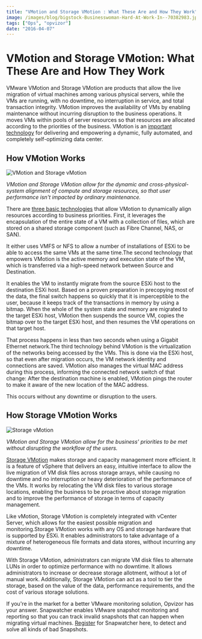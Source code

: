 ```yaml
---
title: "VMotion and Storage VMotion : What These Are and How They Work"
image: /images/blog/bigstock-Businesswoman-Hard-At-Work-In--70382983.jpg
tags: ["Ops", "opvizor"]
date: "2016-04-07"
---
```


# VMotion and Storage VMotion: What These Are and How They Work

VMware VMotion and Storage VMotion are products that allow the live migration of virtual machines among various physical servers, while the VMs are running, with no downtime, no interruption in service, and total transaction integrity. VMotion improves the availability of VMs by enabling maintenance without incurring disruption to the business operations. It moves VMs within pools of server resources so that resources are allocated according to the priorities of the business. VMotion is an [important technology](http://blogs.vmware.com/vsphere/2011/02/vmotion-whats-going-on-under-the-covers.html) for delivering and empowering a dynamic, fully automated, and completely self-optimizing data center. 

## **How VMotion Works**

![VMotion and Storage vMotion](/images/blog/bigstock-Businesswoman-Hard-At-Work-In--70382983.jpg)

_VMotion and Storage_ _VMotion_ _allow for the dynamic and cross-physical-system alignment of compute and storage resources, so that user performance isn't impacted by ordinary maintenance._

There are [three basic technologies](http://www.vmware.com/files/pdf/VMware-VMotion-DS-EN.pdf) that allow VMotion to dynamically align resources according to business priorities. First, it leverages the encapsulation of the entire state of a VM with a collection of files, which are stored on a shared storage component (such as Fibre Channel, NAS, or SAN). 

It either uses VMFS or NFS to allow a number of installations of ESXi to be able to access the same VMs at the same time.The second technology that empowers VMotion is the active memory and execution state of the VM, which is transferred via a high-speed network between Source and Destination. 

It enables the VM to instantly migrate from the source ESXi host to the destination ESXi host. Based on a proven preparation in precopying most of the data, the final switch happens so quickly that it is imperceptible to the user, because it keeps track of the transactions in memory by using a bitmap. When the whole of the system state and memory are migrated to the target ESXi host, VMotion then suspends the source VM, copies the bitmap over to the target ESXi host, and then resumes the VM operations on that target host. 

That process happens in less than two seconds when using a Gigabit Ethernet network.The third technology behind VMotion is the virtualization of the networks being accessed by the VMs. This is done via the ESXi host, so that even after migration occurs, the VM network identity and connections are saved. VMotion also manages the virtual MAC address during this process, informing the connected network switch of that change: After the destination machine is enabled, VMotion pings the router to make it aware of the new location of the MAC address. 

This occurs without any downtime or disruption to the users. 

## **How Storage VMotion Works**

![Storage vMotion](/images/blog/bigstock-Digital-Marketing-Graph-Statis-90704168.jpg)

_VMotion and_ _Storage_ _VMotion allow for the business' priorities to be met without disrupting the workflow of the users._

[Storage VMotion](http://www.vmware.com/files/pdf/VMware-Storage-VMotion-DS-EN.pdf) makes storage and capacity management more efficient. It is a feature of vSphere that delivers an easy, intuitive interface to allow the live migration of VM disk files across storage arrays, while causing no downtime and no interruption or heavy deterioration of the performance of the VMs. It works by relocating the VM disk files to various storage locations, enabling the business to be proactive about storage migration and to improve the performance of storage in terms of capacity management. 

Like vMotion, Storage VMotion is completely integrated with vCenter Server, which allows for the easiest possible migration and monitoring.Storage VMotion works with any OS and storage hardware that is supported by ESXi. It enables administrators to take advantage of a mixture of heterogeneous file formats and data stores, without incurring any downtime. 

With Storage VMotion, administrators can migrate VM disk files to alternate LUNs in order to optimize performance with no downtime. It allows administrators to increase or decrease storage allotment, without a lot of manual work. Additionally, Storage VMotion can act as a tool to tier the storage, based on the value of the data, performance requirements, and the cost of various storage solutions. 

If you're in the market for a better VMware monitoring solution, Opvizor has your answer. Snapwatcher enables VMware snapshot monitoring and reporting so that you can track invalid snapshots that can happen when migrating virtual machines. [Register](https://mediashower.com/ce2/37989/2/177) for Snapwatcher here, to detect and solve all kinds of bad Snapshots.
